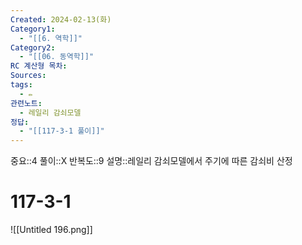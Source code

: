 ```yaml
---
Created: 2024-02-13(화)
Category1:
  - "[[6. 역학]]"
Category2:
  - "[[06. 동역학]]"
RC 계산형 목차: 
Sources: 
tags:
  - ✏️
관련노트:
  - 레일리 감쇠모델
정답:
  - "[[117-3-1 풀이]]"
---
```

중요::4
풀이::X
반복도::9
설명::레일리 감쇠모델에서 주기에 따른 감쇠비 산정
#  117-3-1

![[Untitled 196.png]]